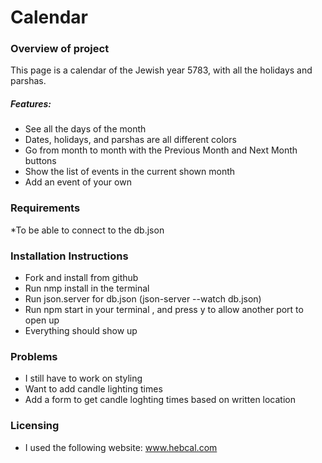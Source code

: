 # Calendar
### Overview of project
This page is a calendar of the Jewish year 5783, with all the holidays and parshas.

##### Features:
   * See all the days of the month
   * Dates, holidays, and parshas are all different colors
   * Go from month to month with the Previous Month and Next Month buttons
   * Show the list of events in the current shown month
   * Add an event of your own

### Requirements
*To be able to connect to the db.json

### Installation Instructions
* Fork and install from github
* Run nmp install in the terminal
* Run json.server for db.json (json-server --watch db.json)
* Run npm start in your terminal , and press y to allow another port to open up
* Everything should show up

### Problems
* I still have to work on styling
* Want to add candle lighting times
* Add a form to get candle loghting times based on written location

### Licensing
* I used the following website: 
        www.hebcal.com